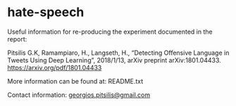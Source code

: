 # hate-speech

Useful information for re-producing the experiment documented in the report:

Pitsilis G.K, Ramampiaro, H., Langseth, H., “Detecting Offensive Language in Tweets Using Deep Learning”, 2018/1/13, arXiv preprint arXiv:1801.04433. https://arxiv.org/pdf/1801.04433

More information can be found at: README.txt

Contact information: georgios.pitsilis@gmail.com
